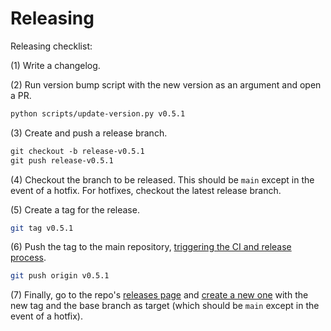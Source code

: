 # Releasing

Releasing checklist:

(1) Write a changelog.

(2) Run version bump script with the new version as an argument and open a PR.

```sh
python scripts/update-version.py v0.5.1
```

(3) Create and push a release branch.

```txt
git checkout -b release-v0.5.1
git push release-v0.5.1
```

(4) Checkout the branch to be released. This should be `main` except in the event of a hotfix. For hotfixes, checkout the latest release branch.

(5) Create a tag for the release.

```sh
git tag v0.5.1
```

(6) Push the tag to the main repository, [triggering the CI and release process](https://github.com/OpenZeppelin/cairo-contracts/blob/b27101eb826fae73f49751fa384c2a0ff3377af2/.github/workflows/python-app.yml#L60).

```sh
git push origin v0.5.1
```

(7) Finally, go to the repo's [releases page](https://github.com/OpenZeppelin/cairo-contracts/releases/) and [create a new one](https://github.com/OpenZeppelin/cairo-contracts/releases/new) with the new tag and the base branch as target (which should be `main` except in the event of a hotfix).
